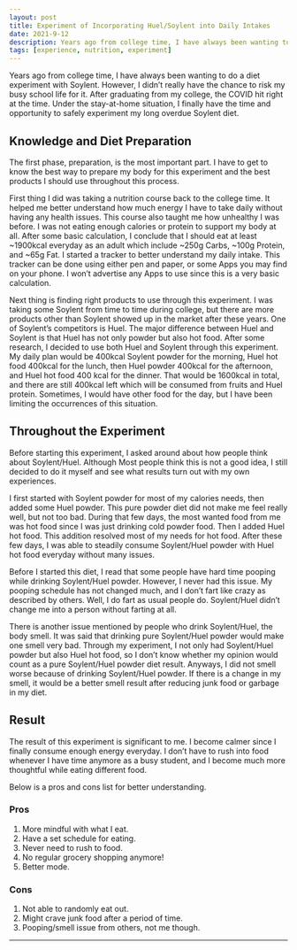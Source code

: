 ```yaml
---
layout: post
title: Experiment of Incorporating Huel/Soylent into Daily Intakes
date: 2021-9-12
description: Years ago from college time, I have always been wanting to do a diet experiment with Soylent. However, I didn’t really have the chance to risk my busy school life for it. After graduating from my college, the COVID hit right at the time. Under the stay-at-home situation, I finally have the time and opportunity to safely experiment my long overdue Soylent diet.
tags: [experience, nutrition, experiment]
---
```


Years ago from college time, I have always been wanting to do a diet experiment with Soylent. However, I didn’t really have the chance to risk my busy school life for it. After graduating from my college, the COVID hit right at the time. Under the stay-at-home situation, I finally have the time and opportunity to safely experiment my long overdue Soylent diet.

## Knowledge and Diet Preparation

The first phase, preparation, is the most important part. I have to get to know the best way to prepare my body for this experiment and the best products I should use throughout this process.

First thing I did was taking a nutrition course back to the college time. It helped me better understand how much energy I have to take daily without having any health issues. This course also taught me how unhealthy I was before. I was not eating enough calories or protein to support my body at all. After some basic calculation, I conclude that I should eat at least ~1900kcal everyday as an adult which include ~250g Carbs, ~100g Protein, and ~65g Fat. I started a tracker to better understand my daily intake. This tracker can be done using either pen and paper, or some Apps you may find on your phone. I won’t advertise any Apps to use since this is a very basic calculation.

Next thing is finding right products to use through this experiment. I was taking some Soylent from time to time during college, but there are more products other than Soylent showed up in the market after these years. One of Soylent’s competitors is Huel. The major difference between Huel and Soylent is that Huel has not only powder but also hot food. After some research, I decided to use both Huel and Soylent through this experiment. My daily plan would be 400kcal Soylent powder for the morning, Huel hot food 400kcal for the lunch, then Huel powder 400kcal for the afternoon, and Huel hot food 400 kcal for the dinner. That would be 1600kcal in total, and there are still 400kcal left which will be consumed from fruits and Huel protein. Sometimes, I would have other food for the day, but I have been limiting the occurrences of this situation.

## Throughout the Experiment

Before starting this experiment, I asked around about how people think about Soylent/Huel. Although Most people think this is not a good idea, I still decided to do it myself and see what results turn out with my own experiences. 

I first started with Soylent powder for most of my calories needs, then added some Huel powder. This pure powder diet did not make me feel really well, but not too bad. During that few days, the most wanted food from me was hot food since I was just drinking cold powder food. Then I added Huel hot food. This addition resolved most of my needs for hot food. After these few days, I was able to steadily consume Soylent/Huel powder with Huel hot food everyday without many issues.

Before I started this diet, I read that some people have hard time pooping while drinking Soylent/Huel powder. However, I never had this issue. My pooping schedule has not changed much, and I don’t fart like crazy as described by others. Well, I do fart as usual people do. Soylent/Huel didn’t change me into a person without farting at all.

There is another issue mentioned by people who drink Soylent/Huel, the body smell. It was said that drinking pure Soylent/Huel powder would make one smell very bad. Through my experiment, I not only had Soylent/Huel powder but also Huel hot food, so I don’t know whether my opinion would count as a pure Soylent/Huel powder diet result. Anyways, I did not smell worse because of drinking Soylent/Huel powder. If there is a change in my smell, it would be a better smell result after reducing junk food or garbage in my diet.

## Result

The result of this experiment is significant to me. I become calmer since I finally consume enough energy everyday. I don’t have to rush into food whenever I have time anymore as a busy student, and I become much more thoughtful while eating different food. 

Below is a pros and cons list for better understanding.

### Pros

1. More mindful with what I eat.
2. Have a set schedule for eating.
3. Never need to rush to food.
4. No regular grocery shopping anymore!
5. Better mode.

### Cons

1. Not able to randomly eat out.
2. Might crave junk food after a period of time.
3. Pooping/smell issue from others, not me though.

---






